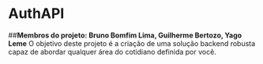 # AuthAPI
##**Membros do projeto: Bruno Bomfim Lima, Guilherme Bertozo, Yago Leme**
O objetivo deste projeto é a criação de uma solução backend robusta capaz de abordar qualquer área do cotidiano definida por você.
